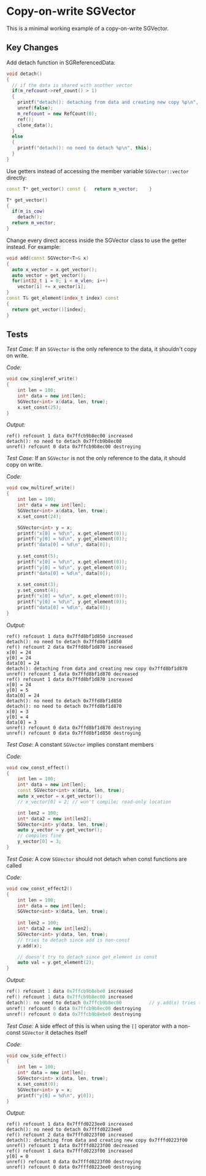 # Copy-on-write SGVector

This is a minimal working example of a copy-on-write SGVector.

## Key Changes
Add detach function in SGReferencedData:
```C++
void detach()
{
  // if the data is shared with another vector
  if(m_refcount->ref_count() > 1) 
  {
    printf("detach(): detaching from data and creating new copy %p\n", this);
    unref(false);
    m_refcount = new RefCount(0);
    ref();
    clone_data();
  }
  else
  {
    printf("detach(): no need to detach %p\n", this);
  }
}
```

Use getters instead of accessing the member variable `SGVector::vector` directly:
```C++
const T* get_vector() const {   return m_vector;    }

T* get_vector()
{
  if(m_is_cow)
    detach();
  return m_vector;
}
```
Change every direct access inside the SGVector class to use the getter instead. For example:
```C++
void add(const SGVector<T>& x)
{
  auto x_vector = x.get_vector();
  auto vector = get_vector();
  for(int32_t i = 0; i < m_vlen; i++)
    vector[i] += x_vector[i];
}
const T& get_element(index_t index) const
{
  return get_vector()[index];
}
```

## Tests
*Test Case:* If an `SGVector` is the only reference to the data, it shouldn't copy on write.

*Code:*
```C++
void cow_singleref_write()
{
	int len = 100;
	int* data = new int[len];
	SGVector<int> x(data, len, true);
	x.set_const(25);
}
```
*Output:*
```
ref() refcount 1 data 0x7ffcb9b8ec00 increased
detach(): no need to detach 0x7ffcb9b8ec00
unref() refcount 0 data 0x7ffcb9b8ec00 destroying
```

*Test Case:* If an `SGVector` is not the only reference to the data, it should copy on write.

*Code:*
```C++
void cow_multiref_write()
{
	int len = 100;
	int* data = new int[len];
	SGVector<int> x(data, len, true);
	x.set_const(24);

	SGVector<int> y = x;
	printf("x[0] = %d\n", x.get_element(0));
	printf("y[0] = %d\n", y.get_element(0));
	printf("data[0] = %d\n", data[0]);
	
	y.set_const(5);
	printf("x[0] = %d\n", x.get_element(0));
	printf("y[0] = %d\n", y.get_element(0));
	printf("data[0] = %d\n", data[0]);
	
	x.set_const(3);
	y.set_const(4);
	printf("x[0] = %d\n", x.get_element(0));
	printf("y[0] = %d\n", y.get_element(0));
	printf("data[0] = %d\n", data[0]);
}
```
*Output:*
```
ref() refcount 1 data 0x7ffd8bf1d850 increased
detach(): no need to detach 0x7ffd8bf1d850
ref() refcount 2 data 0x7ffd8bf1d870 increased
x[0] = 24
y[0] = 24
data[0] = 24
detach(): detaching from data and creating new copy 0x7ffd8bf1d870
unref() refcount 1 data 0x7ffd8bf1d870 decreased
ref() refcount 1 data 0x7ffd8bf1d870 increased
x[0] = 24
y[0] = 5
data[0] = 24
detach(): no need to detach 0x7ffd8bf1d850
detach(): no need to detach 0x7ffd8bf1d870
x[0] = 3
y[0] = 4
data[0] = 3
unref() refcount 0 data 0x7ffd8bf1d870 destroying
unref() refcount 0 data 0x7ffd8bf1d850 destroying
```

*Test Case:* A constant `SGVector` implies constant members

*Code:*
```C++
void cow_const_effect()
{
	int len = 100;
	int* data = new int[len];
	const SGVector<int> x(data, len, true);
	auto x_vector = x.get_vector();
	// x_vector[0] = 2; // won't compile; read-only location

	int len2 = 100;
	int* data2 = new int[len2];
	SGVector<int> y(data, len, true);
	auto y_vector = y.get_vector();
	// compiles fine
	y_vector[0] = 3;
}
```

*Test Case:* A cow `SGVector` should not detach when const functions are called

*Code:*
```C++
void cow_const_effect2()
{
	int len = 100;
	int* data = new int[len];
	SGVector<int> x(data, len, true);
	
	int len2 = 100;
	int* data2 = new int[len2];
	SGVector<int> y(data, len, true);
	// tries to detach since add is non-const
	y.add(x);

	// doesn't try to detach since get_element is const
	auto val = y.get_element(2);
}
```
*Output:*
```C++
ref() refcount 1 data 0x7ffcb9b8ebe0 increased
ref() refcount 1 data 0x7ffcb9b8ec00 increased
detach(): no need to detach 0x7ffcb9b8ec00          // y.add(x) tries to detach
unref() refcount 0 data 0x7ffcb9b8ec00 destroying
unref() refcount 0 data 0x7ffcb9b8ebe0 destroying
```
*Test Case:* A side effect of this is when using the `[]` operator with a non-const `SGVector` it detaches itself

*Code:*
```C++
void cow_side_effect()
{
	int len = 100;
	int* data = new int[len];
	SGVector<int> x(data, len, true);
	x.set_const(0);
	SGVector<int> y = x;
	printf("y[0] = %d\n", y[0]);
}
```
*Output:*
```
ref() refcount 1 data 0x7fffd0223ee0 increased
detach(): no need to detach 0x7fffd0223ee0
ref() refcount 2 data 0x7fffd0223f00 increased
detach(): detaching from data and creating new copy 0x7fffd0223f00
unref() refcount 1 data 0x7fffd0223f00 decreased
ref() refcount 1 data 0x7fffd0223f00 increased
y[0] = 0
unref() refcount 0 data 0x7fffd0223f00 destroying
unref() refcount 0 data 0x7fffd0223ee0 destroying
```
